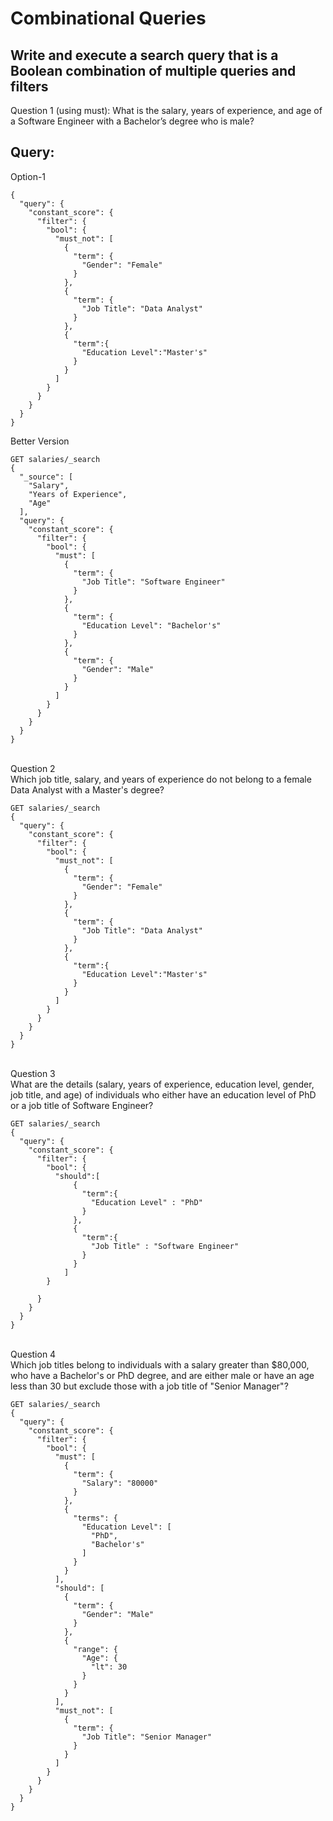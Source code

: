 # Combinational Queries

## Write and execute a search query that is a Boolean combination of multiple queries and filters

Question 1 (using must):
What is the salary, years of experience, and age of a Software Engineer with a Bachelor’s degree who is male? <br>
## Query: <br>
Option-1
```
{
  "query": {
    "constant_score": {
      "filter": {
        "bool": {
          "must_not": [
            {
              "term": {
                "Gender": "Female"
              }
            },
            {
              "term": {
                "Job Title": "Data Analyst"
              }
            },
            {
              "term":{
                "Education Level":"Master's"
              }
            }
          ]
        }
      }
    }
  }
}

```
Better Version
```
GET salaries/_search
{
  "_source": [
    "Salary",
    "Years of Experience",
    "Age"
  ],
  "query": {
    "constant_score": {
      "filter": {
        "bool": {
          "must": [
            {
              "term": {
                "Job Title": "Software Engineer"
              }
            },
            {
              "term": {
                "Education Level": "Bachelor's"
              }
            },
            {
              "term": {
                "Gender": "Male"
              }
            }
          ]
        }
      }
    }
  }
}
```
<br>
Question 2 <br>
Which job title, salary, and years of experience do not belong to a female Data Analyst with a Master's degree? 
<br>

```
GET salaries/_search
{
  "query": {
    "constant_score": {
      "filter": {
        "bool": {
          "must_not": [
            {
              "term": {
                "Gender": "Female"
              }
            },
            {
              "term": {
                "Job Title": "Data Analyst"
              }
            },
            {
              "term":{
                "Education Level":"Master's"
              }
            }
          ]
        }
      }
    }
  }
}
```
<br>
Question 3 <br>
What are the details (salary, years of experience, education level, gender, job title, and age) of individuals who either have an education level of PhD or a job title of Software Engineer? 
<br>

```
GET salaries/_search
{
  "query": {
    "constant_score": {
      "filter": {
        "bool": {
          "should":[
              {
                "term":{
                  "Education Level" : "PhD"
                }
              },
              {
                "term":{
                  "Job Title" : "Software Engineer"
                }
              }
            ]
        }
        
      }
    }
  }
}
```
<br>
Question 4 
<br>
Which job titles belong to individuals with a salary greater than $80,000, who have a Bachelor's or PhD degree, and are either male or have an age less than 30  but exclude those with a job title of "Senior Manager"?
<br>

```
GET salaries/_search
{
  "query": {
    "constant_score": {
      "filter": {
        "bool": {
          "must": [
            {
              "term": {
                "Salary": "80000"
              }
            },
            {
              "terms": {
                "Education Level": [
                  "PhD",
                  "Bachelor's"
                ]
              }
            }
          ],
          "should": [
            {
              "term": {
                "Gender": "Male"
              }
            },
            {
              "range": {
                "Age": {
                  "lt": 30
                }
              }
            }
          ],
          "must_not": [
            {
              "term": {
                "Job Title": "Senior Manager"
              }
            }
          ]
        }
      }
    }
  }
}
```
<br>
